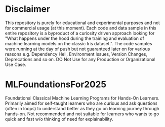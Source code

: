 # Disclaimer
This repository is purely for educational and experimental purposes and not for commercial usage (at this moment). Each code and data sample in this entire repository is a byproduct of a curiosity driven approach looking for "What happens under the hood during the training and evaluation of machine learning models on the classic Iris dataset.". The code samples were running at the day of push but not guaranteed later on for various reasons e.g. Dependency Hell, Environment Issues, Version Changes, Deprecations and so on. DO Not Use for any Production or Organizational Use Case. 

# MLFoundationsFor2025
Foundational Classical Machine Learning Programs for Hands-On Learners. Primarily aimed for self-taught learners who are curious and ask questions (often in loops) to understand better as they go on learning journey through hands-on. Not recommended and not suitable for learners who wants to go quick and fast w/o thinking of need for explainability.
